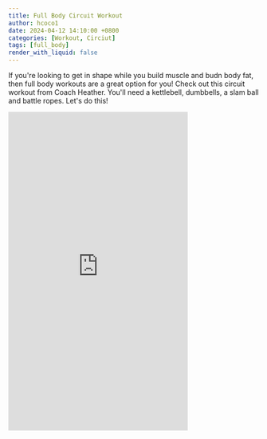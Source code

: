 ```yaml
---
title: Full Body Circuit Workout
author: hcoco1
date: 2024-04-12 14:10:00 +0800
categories: [Workout, Circiut]
tags: [full_body]
render_with_liquid: false
---
```



If you're looking to get in shape while you build muscle and budn body fat, then full body workouts are a great option for you! Check out this circuit workout from Coach Heather. You'll need a kettlebell, dumbbells, a slam ball and battle ropes. Let's do this! 



<iframe width="360" height="640" src="https://www.youtube.com/embed/rev1fIBORSo?si=hUiZGIi_NyHp3KHQ" title="YouTube video player" frameborder="0" allow="accelerometer; autoplay; clipboard-write; encrypted-media; gyroscope; picture-in-picture; web-share" referrerpolicy="strict-origin-when-cross-origin" allowfullscreen></iframe>

